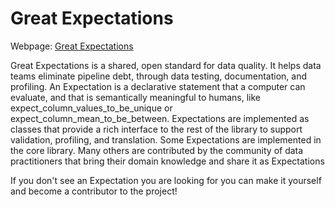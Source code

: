 # Great Expectations 

Webpage: [Great Expectations](https://greatexpectations.io/expectations)


Great Expectations is a shared, open standard for data quality. It helps data teams eliminate pipeline debt, through data testing, documentation, and profiling. An Expectation is a declarative statement that a computer can evaluate, and that is semantically meaningful to humans, like expect_column_values_to_be_unique or expect_column_mean_to_be_between. Expectations are implemented as classes that provide a rich interface to the rest of the library to support validation, profiling, and translation. Some Expectations are implemented in the core library. Many others are contributed by the community of data practitioners that bring their domain knowledge and share it as Expectations

If you don't see an Expectation you are looking for you can make it yourself and become a contributor to the project!

